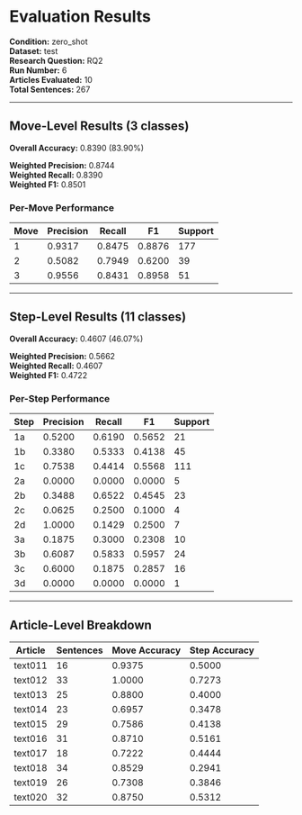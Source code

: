 # Evaluation Results

**Condition:** zero_shot  
**Dataset:** test  
**Research Question:** RQ2  
**Run Number:** 6  
**Articles Evaluated:** 10  
**Total Sentences:** 267  

---

## Move-Level Results (3 classes)

**Overall Accuracy:** 0.8390 (83.90%)  

**Weighted Precision:** 0.8744  
**Weighted Recall:** 0.8390  
**Weighted F1:** 0.8501  

### Per-Move Performance

| Move | Precision | Recall | F1 | Support |
|------|-----------|--------|----|---------|
| 1 | 0.9317 | 0.8475 | 0.8876 | 177 |
| 2 | 0.5082 | 0.7949 | 0.6200 | 39 |
| 3 | 0.9556 | 0.8431 | 0.8958 | 51 |

---

## Step-Level Results (11 classes)

**Overall Accuracy:** 0.4607 (46.07%)  

**Weighted Precision:** 0.5662  
**Weighted Recall:** 0.4607  
**Weighted F1:** 0.4722  

### Per-Step Performance

| Step | Precision | Recall | F1 | Support |
|------|-----------|--------|----|---------|
| 1a | 0.5200 | 0.6190 | 0.5652 | 21 |
| 1b | 0.3380 | 0.5333 | 0.4138 | 45 |
| 1c | 0.7538 | 0.4414 | 0.5568 | 111 |
| 2a | 0.0000 | 0.0000 | 0.0000 | 5 |
| 2b | 0.3488 | 0.6522 | 0.4545 | 23 |
| 2c | 0.0625 | 0.2500 | 0.1000 | 4 |
| 2d | 1.0000 | 0.1429 | 0.2500 | 7 |
| 3a | 0.1875 | 0.3000 | 0.2308 | 10 |
| 3b | 0.6087 | 0.5833 | 0.5957 | 24 |
| 3c | 0.6000 | 0.1875 | 0.2857 | 16 |
| 3d | 0.0000 | 0.0000 | 0.0000 | 1 |

---

## Article-Level Breakdown

| Article | Sentences | Move Accuracy | Step Accuracy |
|---------|-----------|---------------|---------------|
| text011 | 16 | 0.9375 | 0.5000 |
| text012 | 33 | 1.0000 | 0.7273 |
| text013 | 25 | 0.8800 | 0.4000 |
| text014 | 23 | 0.6957 | 0.3478 |
| text015 | 29 | 0.7586 | 0.4138 |
| text016 | 31 | 0.8710 | 0.5161 |
| text017 | 18 | 0.7222 | 0.4444 |
| text018 | 34 | 0.8529 | 0.2941 |
| text019 | 26 | 0.7308 | 0.3846 |
| text020 | 32 | 0.8750 | 0.5312 |
